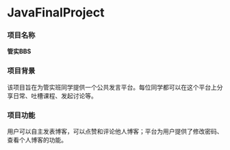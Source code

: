 # JavaFinalProject



### 项目名称

**管实BBS**



### 项目背景

该项目旨在为管实班同学提供一个公共发言平台。每位同学都可以在这个平台上分享日常、吐槽课程、发起讨论等。



### 项目功能

用户可以自主发表博客，可以点赞和评论他人博客；平台为用户提供了修改密码、查看个人博客的功能。